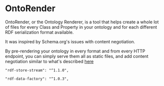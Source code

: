# OntoRender

OntoRender, or the Ontology Renderer, is a tool that helps create a whole lot of files for every Class and Property in your ontology and for each different RDF serialization format available.

It was inspired by Schema.org's issues with content negotiation.

By pre-rendering your ontology in every format and from every HTTP endpoint, you can simply serve them all as static files, and add content negotiation similar to what's described [here](https://pieterheyvaert.com/blog/2019/02/25/nginx-conneg/)

    "rdf-store-stream": "^1.1.0",

    "rdf-data-factory": "^1.0.3",
